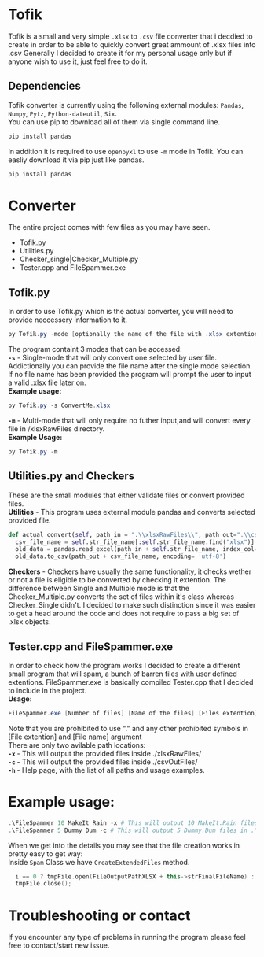 # Tofik
Tofik is a small and very simple `.xlsx` to `.csv` file converter that i decdied to create in order to be able to quickly convert great ammount of .xlsx files into .csv
Generally I decided to create it for my personal usage only but if anyone wish to use it, just feel free to do it.

## Dependencies

Tofik converter is currently using the following external modules: `Pandas`, `Numpy`, `Pytz`, `Python-dateutil`, `Six`. </br>
You can use pip to download all of them via single command line.
```PowerShell
pip install pandas
```
In addition it is required to use `openpyxl` to use `-m` mode in Tofik. You can easliy download it via pip just like pandas.
```PowerShell
pip install pandas
```

# Converter

The entire project comes with few files as you may have seen.
- Tofik.py
- Utilities.py
- Checker_single|Checker_Multiple.py
- Tester.cpp and FileSpammer.exe

## Tofik.py
In order to use Tofik.py which is the actual converter, you will need to provide neccessery information to it.
```PowerShell
py Tofik.py -mode [optionally the name of the file with .xlsx extention]
```
The program containt 3 modes that can be accessed: <br>
<b> `-s`</b> - Single-mode that will only convert one selected by user file. Addictionally you can provide the file name after the single mode selection.
If no file name has been provided the program will prompt the user to input a valid .xlsx file later on. </br>
<b>Example usage:</b>
```PowerShell
py Tofik.py -s ConvertMe.xlsx
```

<b> `-m`</b> - Multi-mode that will only require no futher input,and will convert every file in /xlsxRawFiles directory. </br>
<b>Example Usage:</b>
```PowerShell
py Tofik.py -m
```
## Utilities.py and Checkers
These are the small modules that either validate files or convert provided files.</br>
<b>Utilities</b> - This program uses external module pandas and converts selected provided file.</br>
```Python
def actual_convert(self, path_in = ".\\xlsxRawFiles\\", path_out=".\\csvOutFiles\\"):
  csv_file_name = self.str_file_name[:self.str_file_name.find("xlsx")] + "csv"
  old_data = pandas.read_excel(path_in + self.str_file_name, index_col=None)
  old_data.to_csv(path_out + csv_file_name, encoding= 'utf-8')
```
<b>Checkers</b> - Checkers have usually the same functionality, it checks wether or not a file is eligible to be converted by checking it extention. The difference
between Single and Multiple mode is that the Checker_Multiple.py converts the set of files within it's class whereas Checker_Single didn't.
I decided to make such distinction since it was easier to get a head around the code and does not require to pass a big set of .xlsx objects.
## Tester.cpp and FileSpammer.exe
In order to check how the program works I decided to create a different small program that will spam, a bunch of barren files with user defined extentions. 
FileSpammer.exe is basically compiled Tester.cpp that I decided to include in the project. </br>
<b>Usage:</b>
```PowerShell
FileSpammer.exe [Number of files] [Name of the files] [Files extention] -[path location]
```
Note that you are prohibited to use "." and any other prohibited symbols in [File extention] and [File name] argument </br>
There are only two avilable path locations: </br>
<b> `-x` </b> - This will output the provided files inside ./xlsxRawFiles/ </br>
<b> `-c` </b> - This will output the provided files inside ./csvOutFiles/ </br>
<b> `-h` </b> - Help page, with the list of all paths and usage examples.
# Example usage:
```PowerShell
.\FileSpammer 10 MakeIt Rain -x # This will output 10 MakeIt.Rain files in .\xlsxRawFiles\
.\FileSpammer 5 Dummy Dum -c # This will output 5 Dummy.Dum files in .\csvOutFiles\
```
When we get into the details you may see that the file creation works in pretty easy to get way: <br>
Inside `Spam` Class we have `CreateExtendedFiles` method.
```C++
  i == 0 ? tmpFile.open(FileOutputPathXLSX + this->strFinalFileName) : tmpFile.open(FileOutputPathXLSX + this->strFinalFileName + '(' + std::to_string(i+1) + ')';
  tmpFile.close();
```
# Troubleshooting or contact
If you encounter any type of problems in running the program please feel free to contact/start new issue.
